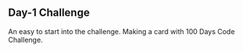 ## Day-1 Challenge
An easy to start into the challenge.  Making a card with 100 Days Code Challenge.